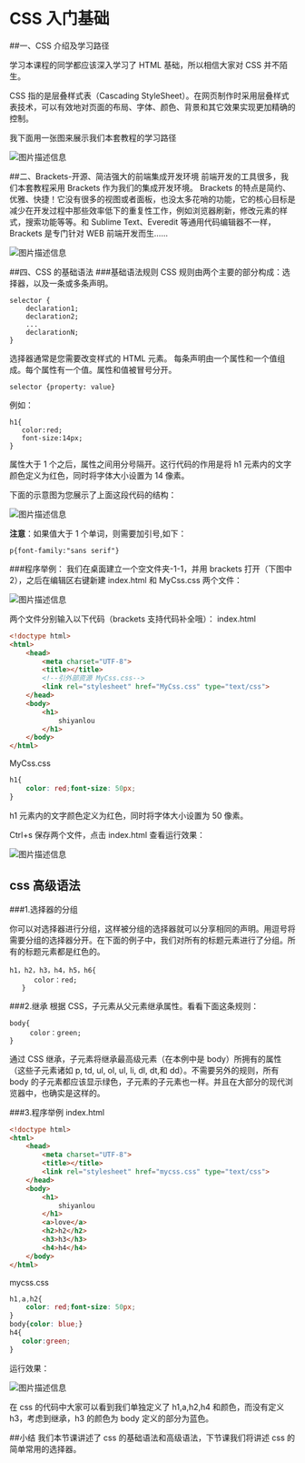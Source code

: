 # CSS 入门基础

##一、CSS 介绍及学习路径

学习本课程的同学都应该深入学习了 HTML 基础，所以相信大家对 CSS 并不陌生。

CSS 指的是层叠样式表（Cascading StyleSheet）。在网页制作时采用层叠样式表技术，可以有效地对页面的布局、字体、颜色、背景和其它效果实现更加精确的控制。 

我下面用一张图来展示我们本套教程的学习路径

![图片描述信息](https://dn-anything-about-doc.qbox.me/userid20407labid248time1423298818666)


##二、Brackets-开源、简洁强大的前端集成开发环境
前端开发的工具很多，我们本套教程采用 Brackets 作为我们的集成开发环境。
Brackets 的特点是简约、优雅、快捷！它没有很多的视图或者面板，也没太多花哨的功能，它的核心目标是减少在开发过程中那些效率低下的重复性工作，例如浏览器刷新，修改元素的样式，搜索功能等等。和 Sublime Text、Everedit 等通用代码编辑器不一样，Brackets 是专门针对 WEB 前端开发而生……

![图片描述信息](https://dn-anything-about-doc.qbox.me/userid20407labid248time1423291317226)

##四、CSS 的基础语法
###基础语法规则
CSS 规则由两个主要的部分构成：选择器，以及一条或多条声明。
```
selector {
    declaration1; 
    declaration2;
    ... 
    declarationN;
}
```

选择器通常是您需要改变样式的 HTML 元素。
每条声明由一个属性和一个值组成。每个属性有一个值。属性和值被冒号分开。
```
selector {property: value}
```

例如：
```
h1{
   color:red;
   font-size:14px;
}
```

属性大于 1 个之后，属性之间用分号隔开。这行代码的作用是将 h1 元素内的文字颜色定义为红色，同时将字体大小设置为 14 像素。

下面的示意图为您展示了上面这段代码的结构：

![图片描述信息](https://dn-anything-about-doc.qbox.me/userid20407labid248time1423292345665)

**注意**：如果值大于 1 个单词，则需要加引号,如下：
```
p{font-family:"sans serif"}
```

###程序举例：
我们在桌面建立一个空文件夹-1-1，并用 brackets 打开（下图中 2），之后在编辑区右键新建 index.html 和 MyCss.css 两个文件：

![图片描述信息](https://dn-anything-about-doc.qbox.me/userid20407labid248time1423293874191)

两个文件分别输入以下代码（brackets 支持代码补全哦）：
index.html
```html
<!doctype html>
<html>
    <head>
        <meta charset="UTF-8">
        <title></title>
        <!--引外部资源 MyCss.css-->
        <link rel="stylesheet" href="MyCss.css" type="text/css">
    </head>
    <body>
        <h1>
            shiyanlou
        </h1>
    </body>
</html>
```

MyCss.css
```css
h1{
    color: red;font-size: 50px;
}
```

h1 元素内的文字颜色定义为红色，同时将字体大小设置为 50 像素。

Ctrl+s 保存两个文件，点击 index.html 查看运行效果：

![图片描述信息](https://dn-anything-about-doc.qbox.me/userid20407labid248time1423295064346)


## css 高级语法
###1.选择器的分组

你可以对选择器进行分组，这样被分组的选择器就可以分享相同的声明。用逗号将需要分组的选择器分开。在下面的例子中，我们对所有的标题元素进行了分组。所有的标题元素都是红色的。
```
h1，h2，h3，h4，h5，h6{
      color：red;
   }
```

###2.继承
根据 CSS，子元素从父元素继承属性。看看下面这条规则：
```
body{
     color：green;
}
```

通过 CSS 继承，子元素将继承最高级元素（在本例中是 body）所拥有的属性（这些子元素诸如 p, td, ul, ol, ul, li, dl, dt,和 dd）。不需要另外的规则，所有 body 的子元素都应该显示绿色，子元素的子元素也一样。并且在大部分的现代浏览器中，也确实是这样的。

###3.程序举例
index.html
```html
<!doctype html>
<html>
    <head>
        <meta charset="UTF-8">
        <title></title>
        <link rel="stylesheet" href="mycss.css" type="text/css">
    </head>
    <body>
        <h1>
            shiyanlou
        </h1>
        <a>love</a>
        <h2>h2</h2>
        <h3>h3</h3>
        <h4>h4</h4>
    </body>
</html>
```

mycss.css
```css
h1,a,h2{
    color: red;font-size: 50px;
}
body{color: blue;}
h4{
   color:green;
}
```

运行效果：

![图片描述信息](https://dn-anything-about-doc.qbox.me/userid20407labid248time1423296646006)

在 css 的代码中大家可以看到我们单独定义了 h1,a,h2,h4 和颜色，而没有定义 h3，考虑到继承，h3 的颜色为 body 定义的部分为蓝色。

##小结
我们本节课讲述了 css 的基础语法和高级语法，下节课我们将讲述 css 的简单常用的选择器。


